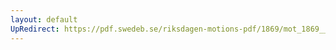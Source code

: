 ```yaml
---
layout: default
UpRedirect: https://pdf.swedeb.se/riksdagen-motions-pdf/1869/mot_1869__ak__00036/mot_1869__ak__00036_002.pdf
---
```

